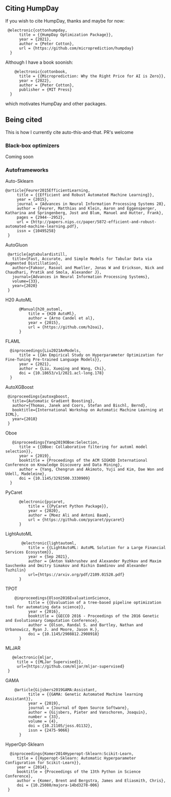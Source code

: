 ## Citing HumpDay

If you wish to cite HumpDay, thanks and maybe for now: 

     @electronic{cottonhumpday,
          title = {{HumpDay Optimization Package}},
          year = {2021},
          author = {Peter Cotton},
          url = {https://github.com/microprediction/humpday}
      }
      
 Although I have a book soonish: 
 
        @electronic{cottonbook,
          title = {{Microprediction: Why the Right Price for AI is Zero}},
          year = {2022},
          author = {Peter Cotton},
          publisher = {MIT Press}
      }
      
which motivates HumpDay and other packages.

## Being cited 
 
This is how I currently cite auto-this-and-that. PR's welcome 

### Black-box optimizers

Coming soon 
 
### Autoframeworks 
 
Auto-Sklearn
 
    @article{Feurer2015EfficientLearning,
         title = {{Efficient and Robust Automated Machine Learning}},
         year = {2015},
         journal = {Advances in Neural Information Processing Systems 28},
         author = {Feurer, Matthias and Klein, Aaron and Eggensperger, Katharina and Springenberg, Jost and Blum, Manuel and Hutter, Frank},
         pages = {2944--2952},
         url = {http://papers.nips.cc/paper/5872-efficient-and-robust-automated-machine-learning.pdf},
         issn = {10495258}
     }
 
AutoGluon

     @article{agtabulardistill,
       title={Fast, Accurate, and Simple Models for Tabular Data via Augmented Distillation},
       author={Fakoor, Rasool and Mueller, Jonas W and Erickson, Nick and Chaudhari, Pratik and Smola, Alexander J},
       journal={Advances in Neural Information Processing Systems},
       volume={33},
       year={2020}
     }

H20 AutoML

          @Manual{h20_automl,
              title = {H20 AutoMl},
              author = {Arno Candel et al},
              year = {2015},
              url = {https://github.com/h2oai},
          }

FLAML
 
      @inproceedings{Liu2021AnModels,
          title = {{An Empirical Study on Hyperparameter Optimization for Fine-Tuning Pre-trained Language Models}},
          year = {2021},
          author = {Liu, Xueqing and Wang, Chi},
          doi = {10.18653/v1/2021.acl-long.178}
      }

AutoXGBoost

     @inproceedings{autoxgboost,
       title={Automatic Gradient Boosting},
       author={Thomas, Janek and Coors, Stefan and Bischl, Bernd},
       booktitle={International Workshop on Automatic Machine Learning at ICML},
       year={2018}
     }
 
 Oboe
 
       @inproceedings{Yang2019OBoe:Selection,
          title = {{OBoe: Collaborative filtering for automl model selection}},
          year = {2019},
          booktitle = {Proceedings of the ACM SIGKDD International Conference on Knowledge Discovery and Data Mining},
          author = {Yang, Chengrun and Akimoto, Yuji and Kim, Dae Won and Udell, Madeleine},
          doi = {10.1145/3292500.3330909}
      }
      
 PyCaret
 
 
          @electronic{pycaret,
              title = {{PyCaret Python Package}},
              year = {2020},
              author = {Moez Ali and Antoni Baum},
              url = {https://github.com/pycaret/pycaret}
          }
          
 LightAutoML
 
           @electronic{lightautoml,
              title = {{LightAutoML: AutoML Solution for a Large Financial Services Ecosystem}},
              year = {Sep 2021},
              author = {Anton Vakhrushev and Alexander Ryzhkov and Maxim Savchenko and Dmitry Simakov and Richin Damdinov and Alexander Tuzhilin}
              url={https://arxiv.org/pdf/2109.01528.pdf}
          }
 
 TPOT
 
        @inproceedings{Olson2016EvaluationScience,
              title = {{Evaluation of a tree-based pipeline optimization tool for automating data science}},
              year = {2016},
              booktitle = {GECCO 2016 - Proceedings of the 2016 Genetic and Evolutionary Computation Conference},
              author = {Olson, Randal S. and Bartley, Nathan and Urbanowicz, Ryan J. and Moore, Jason H.},
              doi = {10.1145/2908812.2908918}
          }
          
MLJAR
  
       @electronic{mljar,
         title = {{MLJar Supervised}},
         url={https://github.com/mljar/mljar-supervised}
     }
     
GAMA

        @article{Gijsbers2019GAMA:Assistant,
              title = {{GAMA: Genetic Automated Machine learning Assistant}},
              year = {2019},
              journal = {Journal of Open Source Software},
              author = {Gijsbers, Pieter and Vanschoren, Joaquin},
              number = {33},
              volume = {4},
              doi = {10.21105/joss.01132},
              issn = {2475-9066}
          }

 HyperOpt-Sklearn
 
 
      @inproceedings{Komer2014Hyperopt-Sklearn:Scikit-Learn,
         title = {{Hyperopt-Sklearn: Automatic Hyperparameter Configuration for Scikit-Learn}},
         year = {2014},
         booktitle = {Proceedings of the 13th Python in Science Conference},
         author = {Komer, Brent and Bergstra, James and Eliasmith, Chris},
         doi = {10.25080/majora-14bd3278-006}
     }

